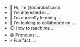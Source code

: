 - 👋 Hi, I’m @adaroboticsco
- 👀 I’m interested in ...
- 🌱 I’m currently learning ...
- 💞️ I’m looking to collaborate on ...
- 📫 How to reach me ...
- 😄 Pronouns: ...
- ⚡ Fun fact: ...

<!---
adaroboticsco/adaroboticsco is a ✨ special ✨ repository because its `README.md` (this file) appears on your GitHub profile.
You can click the Preview link to take a look at your changes.
--->
